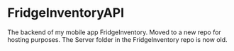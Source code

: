 # FridgeInventoryAPI
The backend of my mobile app FridgeInventory. Moved to a new repo for hosting purposes. The Server folder in the FridgeInventory repo is now old.
